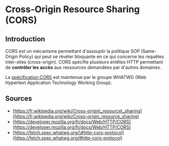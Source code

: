 # Cross-Origin Resource Sharing \(CORS\)

## Introduction

CORS est un mécanisme permettant d'assouplir la politique SOP \(Same-Origin Policy\) qui peut se révéler bloquante en ce qui concerne les requêtes inter-sites \(cross-origin\). CORS spécifie plusieurs entêtes HTTP permettant de **contrôler les accès** aux ressources demandées par d'autres domaines.

La [spécification CORS](https://fetch.spec.whatwg.org/#http-cors-protocol) est maintenue par le groupe WHATWG \(Web Hypertext Application Technology Working Group\).

## Sources

* [https://fr.wikipedia.org/wiki/Cross-origin\_resource\_sharing](https://fr.wikipedia.org/wiki/Cross-origin_resource_sharing)
* [https://developer.mozilla.org/fr/docs/Web/HTTP/CORS](https://developer.mozilla.org/fr/docs/Web/HTTP/CORS)
* [https://fetch.spec.whatwg.org/\#http-cors-protocol](https://fetch.spec.whatwg.org/#http-cors-protocol)

